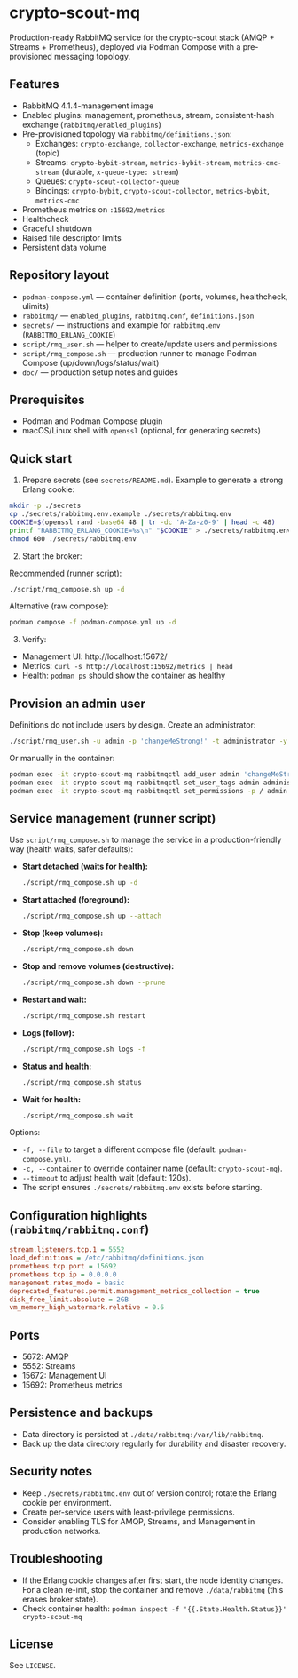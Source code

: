 # crypto-scout-mq

Production-ready RabbitMQ service for the crypto-scout stack (AMQP + Streams + Prometheus), deployed via Podman Compose
with a pre-provisioned messaging topology.

## Features

- RabbitMQ 4.1.4-management image
- Enabled plugins: management, prometheus, stream, consistent-hash exchange (`rabbitmq/enabled_plugins`)
- Pre-provisioned topology via `rabbitmq/definitions.json`:
    - Exchanges: `crypto-exchange`, `collector-exchange`, `metrics-exchange` (topic)
    - Streams: `crypto-bybit-stream`, `metrics-bybit-stream`, `metrics-cmc-stream` (durable, `x-queue-type: stream`)
    - Queues: `crypto-scout-collector-queue`
    - Bindings: `crypto-bybit`, `crypto-scout-collector`, `metrics-bybit`, `metrics-cmc`
- Prometheus metrics on `:15692/metrics`
- Healthcheck
- Graceful shutdown
- Raised file descriptor limits
- Persistent data volume

## Repository layout

- `podman-compose.yml` — container definition (ports, volumes, healthcheck, ulimits)
- `rabbitmq/` — `enabled_plugins`, `rabbitmq.conf`, `definitions.json`
- `secrets/` — instructions and example for `rabbitmq.env` (`RABBITMQ_ERLANG_COOKIE`)
- `script/rmq_user.sh` — helper to create/update users and permissions
- `script/rmq_compose.sh` — production runner to manage Podman Compose (up/down/logs/status/wait)
- `doc/` — production setup notes and guides

## Prerequisites

- Podman and Podman Compose plugin
- macOS/Linux shell with `openssl` (optional, for generating secrets)

## Quick start

1) Prepare secrets (see `secrets/README.md`). Example to generate a strong Erlang cookie:

```bash
mkdir -p ./secrets
cp ./secrets/rabbitmq.env.example ./secrets/rabbitmq.env
COOKIE=$(openssl rand -base64 48 | tr -dc 'A-Za-z0-9' | head -c 48)
printf "RABBITMQ_ERLANG_COOKIE=%s\n" "$COOKIE" > ./secrets/rabbitmq.env
chmod 600 ./secrets/rabbitmq.env
```

2) Start the broker:

Recommended (runner script):

  ```bash
  ./script/rmq_compose.sh up -d
  ```

Alternative (raw compose):

  ```bash
  podman compose -f podman-compose.yml up -d
  ```

3) Verify:

- Management UI: http://localhost:15672/
- Metrics: `curl -s http://localhost:15692/metrics | head`
- Health: `podman ps` should show the container as healthy

## Provision an admin user

Definitions do not include users by design. Create an administrator:

  ```bash
  ./script/rmq_user.sh -u admin -p 'changeMeStrong!' -t administrator -y
  ```

Or manually in the container:

  ```bash
  podman exec -it crypto-scout-mq rabbitmqctl add_user admin 'changeMeStrong!'
  podman exec -it crypto-scout-mq rabbitmqctl set_user_tags admin administrator
  podman exec -it crypto-scout-mq rabbitmqctl set_permissions -p / admin ".*" ".*" ".*"
  ```

## Service management (runner script)

Use `script/rmq_compose.sh` to manage the service in a production-friendly way (health waits, safer defaults):

- **Start detached (waits for health):**
  ```bash
  ./script/rmq_compose.sh up -d
  ```
- **Start attached (foreground):**
  ```bash
  ./script/rmq_compose.sh up --attach
  ```
- **Stop (keep volumes):**
  ```bash
  ./script/rmq_compose.sh down
  ```
- **Stop and remove volumes (destructive):**
  ```bash
  ./script/rmq_compose.sh down --prune
  ```
- **Restart and wait:**
  ```bash
  ./script/rmq_compose.sh restart
  ```
- **Logs (follow):**
  ```bash
  ./script/rmq_compose.sh logs -f
  ```
- **Status and health:**
  ```bash
  ./script/rmq_compose.sh status
  ```
- **Wait for health:**
  ```bash
  ./script/rmq_compose.sh wait
  ```

Options:

- `-f, --file` to target a different compose file (default: `podman-compose.yml`).
- `-c, --container` to override container name (default: `crypto-scout-mq`).
- `--timeout` to adjust health wait (default: 120s).
- The script ensures `./secrets/rabbitmq.env` exists before starting.

## Configuration highlights (`rabbitmq/rabbitmq.conf`)

  ```ini
  stream.listeners.tcp.1 = 5552
  load_definitions = /etc/rabbitmq/definitions.json
  prometheus.tcp.port = 15692
  prometheus.tcp.ip = 0.0.0.0
  management.rates_mode = basic
  deprecated_features.permit.management_metrics_collection = true
  disk_free_limit.absolute = 2GB
  vm_memory_high_watermark.relative = 0.6
  ```

## Ports

- 5672: AMQP
- 5552: Streams
- 15672: Management UI
- 15692: Prometheus metrics

## Persistence and backups

- Data directory is persisted at `./data/rabbitmq:/var/lib/rabbitmq`.
- Back up the data directory regularly for durability and disaster recovery.

## Security notes

- Keep `./secrets/rabbitmq.env` out of version control; rotate the Erlang cookie per environment.
- Create per-service users with least-privilege permissions.
- Consider enabling TLS for AMQP, Streams, and Management in production networks.

## Troubleshooting

- If the Erlang cookie changes after first start, the node identity changes. For a clean re-init, stop the container and
  remove `./data/rabbitmq` (this erases broker state).
- Check container health: `podman inspect -f '{{.State.Health.Status}}' crypto-scout-mq`

## License

See `LICENSE`.
